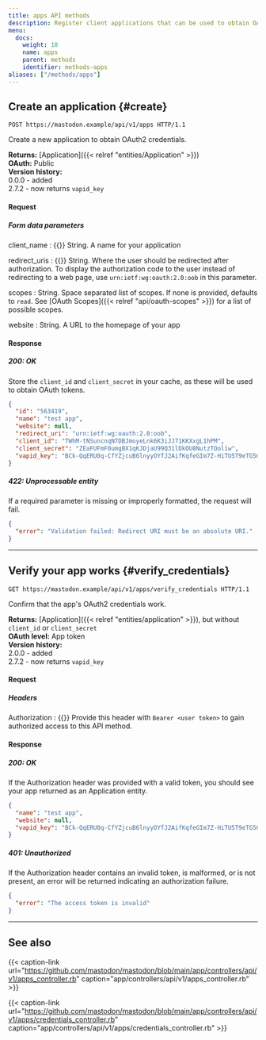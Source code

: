 ```yaml
---
title: apps API methods
description: Register client applications that can be used to obtain OAuth tokens.
menu:
  docs:
    weight: 10
    name: apps
    parent: methods
    identifier: methods-apps
aliases: ["/methods/apps"]
---
```


<style>
#TableOfContents ul ul ul {display: none}
</style>

## Create an application {#create}

```http
POST https://mastodon.example/api/v1/apps HTTP/1.1
```

Create a new application to obtain OAuth2 credentials.

**Returns:** [Application]({{< relref "entities/Application" >}})\
**OAuth:** Public\
**Version history:**\
0.0.0 - added\
2.7.2 - now returns `vapid_key`

#### Request
##### Form data parameters

client_name
: {{<required>}} String. A name for your application

redirect_uris
: {{<required>}} String. Where the user should be redirected after authorization. To display the authorization code to the user instead of redirecting to a web page, use `urn:ietf:wg:oauth:2.0:oob` in this parameter.

scopes
: String. Space separated list of scopes. If none is provided, defaults to `read`. See [OAuth Scopes]({{< relref "api/oauth-scopes" >}}) for a list of possible scopes.

website
: String. A URL to the homepage of your app

#### Response
##### 200: OK

Store the `client_id` and `client_secret` in your cache, as these will be used to obtain OAuth tokens.

```json
{
  "id": "563419",
  "name": "test app",
  "website": null,
  "redirect_uri": "urn:ietf:wg:oauth:2.0:oob",
  "client_id": "TWhM-tNSuncnqN7DBJmoyeLnk6K3iJJ71KKXxgL1hPM",
  "client_secret": "ZEaFUFmF0umgBX1qKJDjaU99Q31lDkOU8NutzTOoliw",
  "vapid_key": "BCk-QqERU0q-CfYZjcuB6lnyyOYfJ2AifKqfeGIm7Z-HiTU5T9eTG5GxVA0_OH5mMlI4UkkDTpaZwozy0TzdZ2M="
}
```

##### 422: Unprocessable entity

If a required parameter is missing or improperly formatted, the request will fail.

```json
{
  "error": "Validation failed: Redirect URI must be an absolute URI."
}
```

---

## Verify your app works {#verify_credentials}

```http
GET https://mastodon.example/api/v1/apps/verify_credentials HTTP/1.1
```

Confirm that the app's OAuth2 credentials work.

**Returns:** [Application]({{< relref "entities/application" >}}), but without `client_id` or `client_secret`\
**OAuth level:** App token\
**Version history:**\
2.0.0 - added\
2.7.2 - now returns `vapid_key`

#### Request

##### Headers

Authorization
: {{<required>}} Provide this header with `Bearer <user token>` to gain authorized access to this API method.

#### Response
##### 200: OK

If the Authorization header was provided with a valid token, you should see your app returned as an Application entity.

```json
{
  "name": "test app",
  "website": null,
  "vapid_key": "BCk-QqERU0q-CfYZjcuB6lnyyOYfJ2AifKqfeGIm7Z-HiTU5T9eTG5GxVA0_OH5mMlI4UkkDTpaZwozy0TzdZ2M="
}
```

##### 401: Unauthorized

If the Authorization header contains an invalid token, is malformed, or is not present, an error will be returned indicating an authorization failure.

```json
{
  "error": "The access token is invalid"
}
```

---

## See also

{{< caption-link url="https://github.com/mastodon/mastodon/blob/main/app/controllers/api/v1/apps_controller.rb" caption="app/controllers/api/v1/apps_controller.rb" >}}

{{< caption-link url="https://github.com/mastodon/mastodon/blob/main/app/controllers/api/v1/apps/credentials_controller.rb" caption="app/controllers/api/v1/apps/credentials_controller.rb" >}}